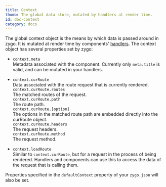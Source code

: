 ```yaml
---
title: Context
thumb: The global data store, mutated by handlers at render time.
id: doc-context
category: docs
---
```


The global context object is the means by which data is passed around in zygo. It is mutated at render time by components' [handlers](https://github.com/zygo-io/zygo-server/wiki/Handlers). The context object has several properties set by zygo:

- `context.meta`  
Metadata associated with the component. Currently only `meta.title` is valid, and can be mutated in your handlers.

- `context.curRoute`  
Data associated with the route request that is currently rendered.  
`context.curRoute.routes`  
The matched routes of the request.  
`context.curRoute.path`  
The route path.  
`context.curRoute.[option]`  
The options in the matched route path are embedded directly into the curRoute object.  
`context.curRoute.headers`  
The request headers.  
`context.curRoute.method`  
The request method.  

- `context.loadRoute`  
Similar to `context.curRoute`, but for a request in the process of being rendered. Handlers and components can use this to access the data of the request that is calling them.

Properties specified in the `defaultContext` property of your `zygo.json` will also be set.
